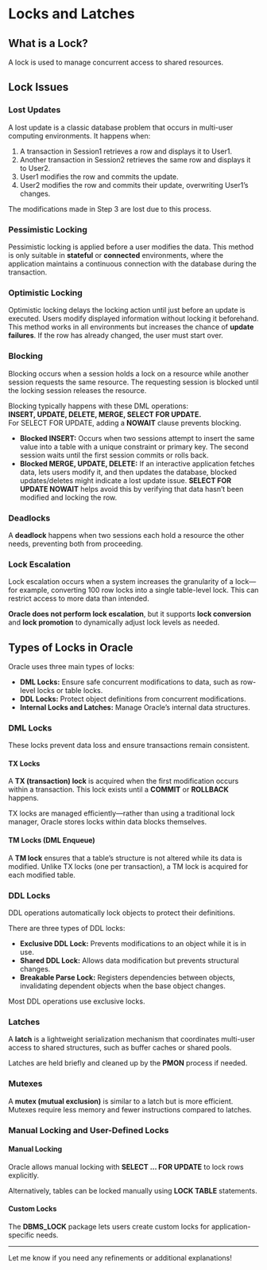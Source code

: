 

# Locks and Latches

## What is a Lock?

A lock is used to manage concurrent access to shared resources.

## Lock Issues

### Lost Updates

A lost update is a classic database problem that occurs in multi-user computing environments. It happens when:

1. A transaction in Session1 retrieves a row and displays it to User1.  
2. Another transaction in Session2 retrieves the same row and displays it to User2.  
3. User1 modifies the row and commits the update.  
4. User2 modifies the row and commits their update, overwriting User1’s changes.  

The modifications made in Step 3 are lost due to this process.

### Pessimistic Locking

Pessimistic locking is applied before a user modifies the data. This method is only suitable in **stateful** or **connected** environments, where the application maintains a continuous connection with the database during the transaction.

### Optimistic Locking

Optimistic locking delays the locking action until just before an update is executed. Users modify displayed information without locking it beforehand. This method works in all environments but increases the chance of **update failures**. If the row has already changed, the user must start over.

### Blocking

Blocking occurs when a session holds a lock on a resource while another session requests the same resource. The requesting session is blocked until the locking session releases the resource.

Blocking typically happens with these DML operations:  
**INSERT, UPDATE, DELETE, MERGE, SELECT FOR UPDATE.**  
For SELECT FOR UPDATE, adding a **NOWAIT** clause prevents blocking.

- **Blocked INSERT:** Occurs when two sessions attempt to insert the same value into a table with a unique constraint or primary key. The second session waits until the first session commits or rolls back.  
- **Blocked MERGE, UPDATE, DELETE:** If an interactive application fetches data, lets users modify it, and then updates the database, blocked updates/deletes might indicate a lost update issue. **SELECT FOR UPDATE NOWAIT** helps avoid this by verifying that data hasn’t been modified and locking the row.  

### Deadlocks

A **deadlock** happens when two sessions each hold a resource the other needs, preventing both from proceeding.

### Lock Escalation

Lock escalation occurs when a system increases the granularity of a lock—for example, converting 100 row locks into a single table-level lock. This can restrict access to more data than intended.

**Oracle does not perform lock escalation**, but it supports **lock conversion** and **lock promotion** to dynamically adjust lock levels as needed.

## Types of Locks in Oracle

Oracle uses three main types of locks:

- **DML Locks:** Ensure safe concurrent modifications to data, such as row-level locks or table locks.  
- **DDL Locks:** Protect object definitions from concurrent modifications.  
- **Internal Locks and Latches:** Manage Oracle’s internal data structures.

### DML Locks

These locks prevent data loss and ensure transactions remain consistent.

#### TX Locks

A **TX (transaction) lock** is acquired when the first modification occurs within a transaction. This lock exists until a **COMMIT** or **ROLLBACK** happens.

TX locks are managed efficiently—rather than using a traditional lock manager, Oracle stores locks within data blocks themselves.

#### TM Locks (DML Enqueue)

A **TM lock** ensures that a table’s structure is not altered while its data is modified. Unlike TX locks (one per transaction), a TM lock is acquired for each modified table.

### DDL Locks

DDL operations automatically lock objects to protect their definitions.

There are three types of DDL locks:

- **Exclusive DDL Lock:** Prevents modifications to an object while it is in use.  
- **Shared DDL Lock:** Allows data modification but prevents structural changes.  
- **Breakable Parse Lock:** Registers dependencies between objects, invalidating dependent objects when the base object changes.

Most DDL operations use exclusive locks.

### Latches

A **latch** is a lightweight serialization mechanism that coordinates multi-user access to shared structures, such as buffer caches or shared pools.

Latches are held briefly and cleaned up by the **PMON** process if needed.

### Mutexes

A **mutex (mutual exclusion)** is similar to a latch but is more efficient. Mutexes require less memory and fewer instructions compared to latches.

### Manual Locking and User-Defined Locks

#### Manual Locking

Oracle allows manual locking with **SELECT ... FOR UPDATE** to lock rows explicitly.

Alternatively, tables can be locked manually using **LOCK TABLE** statements.

#### Custom Locks

The **DBMS_LOCK** package lets users create custom locks for application-specific needs.

---

Let me know if you need any refinements or additional explanations!

